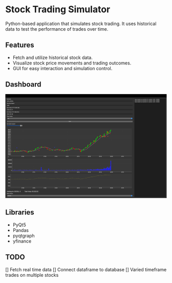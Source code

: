 
# Stock Trading Simulator

Python-based application that simulates stock trading. It uses historical data to test the performance of trades over time.

## Features

- Fetch and utilize historical stock data.
- Visualize stock price movements and trading outcomes.
- GUI for easy interaction and simulation control.

## Dashboard
![Dashboard Preview](img/img.png)

## Libraries

- PyQt5
- Pandas
- pyqtgraph
- yfinance

## TODO

[] Fetch real time data
[] Connect dataframe to database
[] Varied timeframe trades on multiple stocks